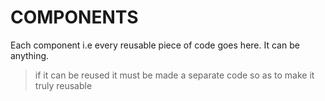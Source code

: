 # COMPONENTS

Each component i.e every reusable piece of code goes here. It can be anything.

> if it can be reused it must be made a separate code so as to make it truly reusable
